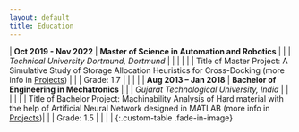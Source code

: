```yaml
---
layout: default
title: Education
---
```

| **Oct 2019 - Nov 2022** | **Master of Science in Automation and Robotics** |
| | *Technical University Dortmund, Dortmund* |
| | |
| | Title of Master Project: A Simulative Study of Storage Allocation Heuristics for Cross-Docking (more info in <a href="/projects.html">Projects</a>) |
| | Grade: 1.7 |
| | |
| **Aug 2013 – Jan 2018** | **Bachelor of Engineering in Mechatronics** |
| | *Gujarat Technological University, India* |
| | |
| | Title of Bachelor Project: Machinability Analysis of Hard material with the help of Artificial Neural Network designed in MATLAB (more info in <a href="/projects.html">Projects</a>)|
| | Grade: 1.5 |
| | |
{:.custom-table .fade-in-image}